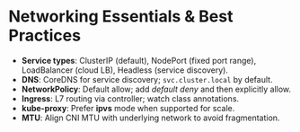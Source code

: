 # Networking Essentials & Best Practices

- **Service types**: ClusterIP (default), NodePort (fixed port range), LoadBalancer (cloud LB), Headless (service discovery).
- **DNS**: CoreDNS for service discovery; `svc.cluster.local` by default.
- **NetworkPolicy**: Default allow; add *default deny* and then explicitly allow.
- **Ingress**: L7 routing via controller; watch class annotations.
- **kube-proxy**: Prefer **ipvs** mode when supported for scale.
- **MTU**: Align CNI MTU with underlying network to avoid fragmentation.
